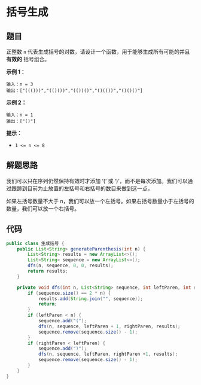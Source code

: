 # 括号生成

## 题目

正整数 `n` 代表生成括号的对数，请设计一个函数，用于能够生成所有可能的并且 **有效的** 括号组合。

**示例 1：**

```
输入：n = 3
输出：["((()))","(()())","(())()","()(())","()()()"]
```

**示例 2：**

```
输入：n = 1
输出：["()"]
```

 

**提示：**

- `1 <= n <= 8`



## 解题思路

我们可以只在序列仍然保持有效时才添加 ‘(’ 或 ‘)’，而不是每次添加。我们可以通过跟踪到目前为止放置的左括号和右括号的数目来做到这一点，

如果左括号数量不大于 n，我们可以放一个左括号。如果右括号数量小于左括号的数量，我们可以放一个右括号。



## 代码

```java
public class 生成括号 {
    public List<String> generateParenthesis(int n) {
        List<String> results = new ArrayList<>();
        List<String> sequence = new ArrayList<>();
        dfs(n, sequence, 0, 0, results);
        return results;
    }

    private void dfs(int n, List<String> sequence, int leftParen, int rightParen, List<String> results) {
        if (sequence.size() == 2 * n) {
            results.add(String.join("", sequence));
            return;
        }
        if (leftParen < n) {
            sequence.add("(");
            dfs(n, sequence, leftParen + 1, rightParen, results);
            sequence.remove(sequence.size() - 1);
        }
        if (rightParen < leftParen) {
            sequence.add(")");
            dfs(n, sequence, leftParen, rightParen +1, results);
            sequence.remove(sequence.size() - 1);
        }
    }
}
```

